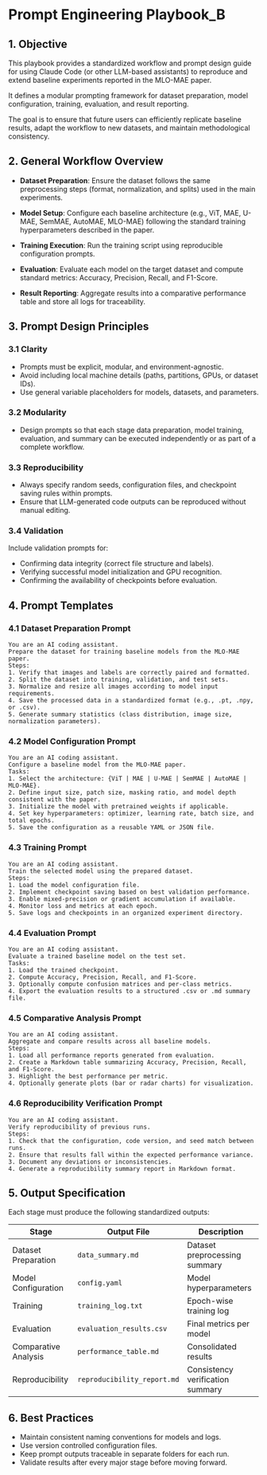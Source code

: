 # Prompt Engineering Playbook_B

## 1. Objective

This playbook provides a standardized workflow and prompt design guide for using Claude Code (or other LLM-based assistants) to reproduce and extend baseline experiments reported in the MLO-MAE paper.

It defines a modular prompting framework for dataset preparation, model configuration, training, evaluation, and result reporting.

The goal is to ensure that future users can efficiently replicate baseline results, adapt the workflow to new datasets, and maintain methodological consistency.

## 2. General Workflow Overview

- **Dataset Preparation**: Ensure the dataset follows the same preprocessing steps (format, normalization, and splits) used in the main experiments.

- **Model Setup**: Configure each baseline architecture (e.g., ViT, MAE, U-MAE, SemMAE, AutoMAE, MLO-MAE) following the standard training hyperparameters described in the paper.

- **Training Execution**: Run the training script using reproducible configuration prompts.

- **Evaluation**: Evaluate each model on the target dataset and compute standard metrics: Accuracy, Precision, Recall, and F1-Score.

- **Result Reporting**: Aggregate results into a comparative performance table and store all logs for traceability.

## 3. Prompt Design Principles

### 3.1 Clarity

- Prompts must be explicit, modular, and environment-agnostic.
- Avoid including local machine details (paths, partitions, GPUs, or dataset IDs).
- Use general variable placeholders for models, datasets, and parameters.

### 3.2 Modularity

- Design prompts so that each stage data preparation, model training, evaluation, and summary can be executed independently or as part of a complete workflow.

### 3.3 Reproducibility

- Always specify random seeds, configuration files, and checkpoint saving rules within prompts.
- Ensure that LLM-generated code outputs can be reproduced without manual editing.

### 3.4 Validation

Include validation prompts for:

- Confirming data integrity (correct file structure and labels).
- Verifying successful model initialization and GPU recognition.
- Confirming the availability of checkpoints before evaluation.

## 4. Prompt Templates

### 4.1 Dataset Preparation Prompt

```
You are an AI coding assistant.  
Prepare the dataset for training baseline models from the MLO-MAE paper.  
Steps:
1. Verify that images and labels are correctly paired and formatted.  
2. Split the dataset into training, validation, and test sets.  
3. Normalize and resize all images according to model input requirements.  
4. Save the processed data in a standardized format (e.g., .pt, .npy, or .csv).  
5. Generate summary statistics (class distribution, image size, normalization parameters).
```

### 4.2 Model Configuration Prompt

```
You are an AI coding assistant.  
Configure a baseline model from the MLO-MAE paper.  
Tasks:
1. Select the architecture: {ViT | MAE | U-MAE | SemMAE | AutoMAE | MLO-MAE}.  
2. Define input size, patch size, masking ratio, and model depth consistent with the paper.  
3. Initialize the model with pretrained weights if applicable.  
4. Set key hyperparameters: optimizer, learning rate, batch size, and total epochs.  
5. Save the configuration as a reusable YAML or JSON file.
```

### 4.3 Training Prompt

```
You are an AI coding assistant.  
Train the selected model using the prepared dataset.  
Steps:
1. Load the model configuration file.  
2. Implement checkpoint saving based on best validation performance.  
3. Enable mixed-precision or gradient accumulation if available.  
4. Monitor loss and metrics at each epoch.  
5. Save logs and checkpoints in an organized experiment directory.
```

### 4.4 Evaluation Prompt

```
You are an AI coding assistant.  
Evaluate a trained baseline model on the test set.  
Tasks:
1. Load the trained checkpoint.  
2. Compute Accuracy, Precision, Recall, and F1-Score.  
3. Optionally compute confusion matrices and per-class metrics.  
4. Export the evaluation results to a structured .csv or .md summary file.
```

### 4.5 Comparative Analysis Prompt

```
You are an AI coding assistant.  
Aggregate and compare results across all baseline models.  
Steps:
1. Load all performance reports generated from evaluation.  
2. Create a Markdown table summarizing Accuracy, Precision, Recall, and F1-Score.  
3. Highlight the best performance per metric.  
4. Optionally generate plots (bar or radar charts) for visualization.
```

### 4.6 Reproducibility Verification Prompt

```
You are an AI coding assistant.  
Verify reproducibility of previous runs.  
Steps:
1. Check that the configuration, code version, and seed match between runs.  
2. Ensure that results fall within the expected performance variance.  
3. Document any deviations or inconsistencies.  
4. Generate a reproducibility summary report in Markdown format.
```

## 5. Output Specification

Each stage must produce the following standardized outputs:

| Stage | Output File | Description |
|-------|-------------|-------------|
| Dataset Preparation | `data_summary.md` | Dataset preprocessing summary |
| Model Configuration | `config.yaml` | Model hyperparameters |
| Training | `training_log.txt` | Epoch-wise training log |
| Evaluation | `evaluation_results.csv` | Final metrics per model |
| Comparative Analysis | `performance_table.md` | Consolidated results |
| Reproducibility | `reproducibility_report.md` | Consistency verification summary |

## 6. Best Practices

- Maintain consistent naming conventions for models and logs.
- Use version controlled configuration files.
- Keep prompt outputs traceable in separate folders for each run.
- Validate results after every major stage before moving forward.


